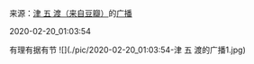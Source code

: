 来源：[津 五 渡（来自豆瓣）](https://www.douban.com/people/jinwudu/)的[广播](https://www.douban.com/people/jinwudu/status/2821865327/)


2020-02-20_01:03:54


有理有据有节
![](./pic/2020-02-20_01:03:54-津 五 渡的广播1.jpg)  

